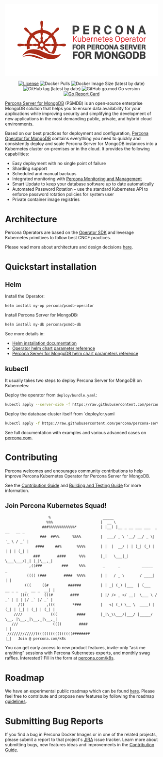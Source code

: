 ![Percona Distribution for MongoDB Operator](operator.png)

<div align="center">

[![License](https://img.shields.io/badge/License-Apache%202.0-blue.svg)](https://opensource.org/licenses/Apache-2.0)
![Docker Pulls](https://img.shields.io/docker/pulls/percona/percona-server-mongodb-operator)
![Docker Image Size (latest by date)](https://img.shields.io/docker/image-size/percona/percona-server-mongodb-operator)
![GitHub tag (latest by date)](https://img.shields.io/github/v/tag/percona/percona-server-mongodb-operator)
![GitHub go.mod Go version](https://img.shields.io/github/go-mod/go-version/percona/percona-server-mongodb-operator)
[![Go Report Card](https://goreportcard.com/badge/github.com/percona/percona-server-mongodb-operator)](https://goreportcard.com/report/github.com/percona/percona-server-mongodb-operator)

</div>

[Percona Server for MongoDB](https://www.percona.com/software/mongodb/percona-server-for-mongodb) (PSMDB) is an open-source enterprise MongoDB solution that helps you to ensure data availability for your applications while improving security and simplifying the development of new applications in the most demanding public, private, and hybrid cloud environments.

Based on our best practices for deployment and configuration, [Percona Operator for MongoDB](https://www.percona.com/doc/kubernetes-operator-for-psmongodb/index.html) contains everything you need to quickly and consistently deploy and scale Percona Server for MongoDB instances into a Kubernetes cluster on-premises or in the cloud. It provides the following capabilities:

- Easy deployment with no single point of failure
- Sharding support
- Scheduled and manual backups
- Integrated monitoring with [Percona Monitoring and Management](https://www.percona.com/software/database-tools/percona-monitoring-and-management)
- Smart Update to keep your database software up to date automatically
- Automated Password Rotation – use the standard Kubernetes API to enforce password rotation policies for system user
- Private container image registries

# Architecture

Percona Operators are based on the [Operator SDK](https://github.com/operator-framework/operator-sdk) and leverage Kubernetes primitives to follow best CNCF practices.

Please read more about architecture and design decisions [here](https://www.percona.com/doc/kubernetes-operator-for-psmongodb/architecture.html).

# Quickstart installation

## Helm

Install the Operator:

```bash
helm install my-op percona/psmdb-operator
```

Install Percona Server for MongoDB:

```bash
helm install my-db percona/psmdb-db
```

See more details in:

- [Helm installation documentation](https://www.percona.com/doc/kubernetes-operator-for-psmongodb/helm.html)
- [Operator helm chart parameter reference](https://github.com/percona/percona-helm-charts/blob/main/charts/psmdb-operator)
- [Percona Server for MongoDB helm chart parameters reference](https://github.com/percona/percona-helm-charts/blob/main/charts/psmdb-db)

## kubectl

It usually takes two steps to deploy Percona Server for MongoDB on Kubernetes:

Deploy the operator from `deploy/bundle.yaml`:

```sh
kubectl apply --server-side -f https://raw.githubusercontent.com/percona/percona-server-mongodb-operator/main/deploy/bundle.yaml
```

Deploy the database cluster itself from `deploy/cr.yaml

```sh
kubectl apply -f https://raw.githubusercontent.com/percona/percona-server-mongodb-operator/main/deploy/cr-minimal.yaml
```

See full documentation with examples and various advanced cases on [percona.com](https://www.percona.com/doc/kubernetes-operator-for-psmongodb/index.html).

# Contributing

Percona welcomes and encourages community contributions to help improve Percona Kubernetes Operator for Percona Server for MongoDB.

See the [Contribution Guide](CONTRIBUTING.md) and [Building and Testing Guide](e2e-tests/README.md) for more information.

## Join Percona Kubernetes Squad!                                                                           
```                                                                                     
                    %                        _____                
                   %%%                      |  __ \                                          
                 ###%%%%%%%%%%%%*           | |__) |__ _ __ ___ ___  _ __   __ _             
                ###  ##%%      %%%%         |  ___/ _ \ '__/ __/ _ \| '_ \ / _` |            
              ####     ##%       %%%%       | |  |  __/ | | (_| (_) | | | | (_| |            
             ###        ####      %%%       |_|   \___|_|  \___\___/|_| |_|\__,_|           
           ,((###         ###     %%%        _      _          _____                       _
          (((( (###        ####  %%%%       | |   / _ \       / ____|                     | | 
         (((     ((#         ######         | | _| (_) |___  | (___   __ _ _   _  __ _  __| | 
       ((((       (((#        ####          | |/ /> _ </ __|  \___ \ / _` | | | |/ _` |/ _` |
      /((          ,(((        *###         |   <| (_) \__ \  ____) | (_| | |_| | (_| | (_| |
    ////             (((         ####       |_|\_\\___/|___/ |_____/ \__, |\__,_|\__,_|\__,_|
   ///                ((((        ####                                  | |                  
 /////////////(((((((((((((((((########                                 |_|   Join @ percona.com/k8s   
```

You can get early access to new product features, invite-only ”ask me anything” sessions with Percona Kubernetes experts, and monthly swag raffles. Interested? Fill in the form at [percona.com/k8s](https://www.percona.com/k8s).

# Roadmap

We have an experimental public roadmap which can be found [here](https://github.com/percona/roadmap/projects/1). Please feel free to contribute and propose new features by following the roadmap [guidelines](https://github.com/percona/roadmap).

# Submitting Bug Reports

If you find a bug in Percona Docker Images or in one of the related projects, please submit a report to that project's [JIRA](https://jira.percona.com/projects/K8SPSMDB/issues/K8SPSMDB-555?filter=allopenissues) issue tracker. Learn more about submitting bugs, new features ideas and improvements in the [Contribution Guide](CONTRIBUTING.md).
